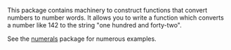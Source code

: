 This package contains machinery to construct functions that convert
numbers to number words. It allows you to write a function which
converts a number like 142 to the string "one hundred and forty-two".

See the [numerals](https://github.com/roelvandijk/numerals) package
for numerous examples.
